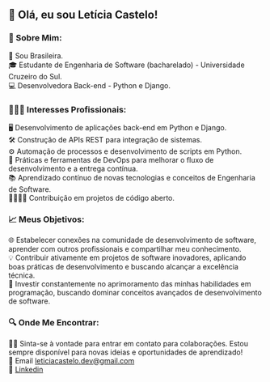 ## 👋 Olá, eu sou Letícia Castelo! 

### 🌟 Sobre Mim:
💚 Sou Brasileira.<br/>
🎓 Estudante de Engenharia de Software (bacharelado) - Universidade Cruzeiro do Sul.<br/>
💻 Desenvolvedora Back-end - Python e Django.<br/>

### 👩🏻‍💻 Interesses Profissionais:
🖥️ Desenvolvimento de aplicações back-end em Python e Django.<br/>
🛠️ Construção de APIs REST para integração de sistemas.<br/>
⚙️ Automação de processos e desenvolvimento de scripts em Python.<br/>
🔄️ Práticas e ferramentas de DevOps para melhorar o fluxo de desenvolvimento e a entrega contínua.<br/>
📚 Aprendizado contínuo de novas tecnologias e conceitos de Engenharia de Software.<br/>
🫱🏼‍🫲🏼 Contribuição em projetos de código aberto.<br/>

### 📈 Meus Objetivos:
🌐 Estabelecer conexões na comunidade de desenvolvimento de software, aprender com outros profissionais e compartilhar meu conhecimento.<br/>
💡 Contribuir ativamente em projetos de software inovadores, aplicando boas práticas de desenvolvimento e buscando alcançar a excelência técnica.<br/>
🚀 Investir constantemente no aprimoramento das minhas habilidades em programação, buscando dominar conceitos avançados de desenvolvimento de software.<br/>

### 🔍 Onde Me Encontrar:
🫰🏻 Sinta-se à vontade para entrar em contato para colaborações. Estou sempre disponível para novas ideias e oportunidades de aprendizado!<br/>
📩 Email leticiacastelo.dev@gmail.com<br/>
🔗 [Linkedin](https://www.linkedin.com/in/leticiacastelo/)<br/>
